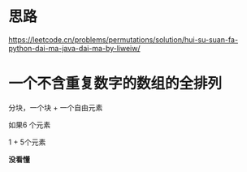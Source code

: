 # 思路

https://leetcode.cn/problems/permutations/solution/hui-su-suan-fa-python-dai-ma-java-dai-ma-by-liweiw/

# 一个不含重复数字的数组的全排列

分块，一个块 + 一个自由元素

如果6 个元素

1 + 5个元素

**没看懂**